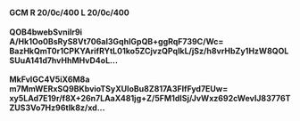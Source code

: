 #### GCM R 20/0c/400 L 20/0c/400
**QOB4bwebSvnilr9i**<br/>**A/Hk1Oo0BsRyS8Vt706aI3GqhIGpQB+ggRqF739C/Wc=**<br/>**BazHkQmT0r1CPKYArifRYtL01ko5ZCjvzQPqIkL/jSz/h8vrHbZy1HzW8QOLSUuA141d7hvHhMHvD4oL...**<br/><br/>
**MkFvIGC4V5iX6M8a**<br/>**m7MmWERxSQ9BKbvioTSyXUIoBu8Z817A3FIfFyd7EUw=**<br/>**xy5LAd7E19r/f8X+26n7LAaX481jg+Z/5FM1dISj/JvWxz692cWevIJ83776TZUS3Vo7Hz96tIk8z/xd...**